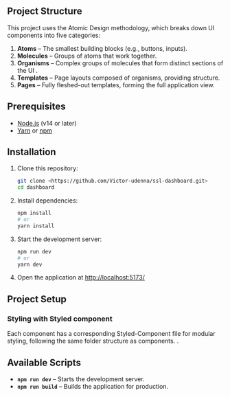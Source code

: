 ## Project Structure

This project uses the Atomic Design methodology, which breaks down UI components into five categories:

1. **Atoms** – The smallest building blocks (e.g., buttons, inputs).
2. **Molecules** – Groups of atoms that work together.
3. **Organisms** – Complex groups of molecules that form distinct sections of the UI .
4. **Templates** – Page layouts composed of organisms, providing structure.
5. **Pages** – Fully fleshed-out templates, forming the full application view.

## Prerequisites

- [Node.js](https://nodejs.org/) (v14 or later)
- [Yarn](https://yarnpkg.com/) or [npm](https://www.npmjs.com/)

## Installation

1. Clone this repository:

   ```bash
   git clone <https://github.com/Victor-udenna/ssl-dashboard.git>
   cd dashboard
   ```

2. Install dependencies:

   ```bash
   npm install
   # or
   yarn install
   ```

3. Start the development server:

   ```bash
   npm run dev
   # or
   yarn dev
   ```

4. Open the application at [http://localhost:5173/](http://localhost:5173/)

## Project Setup

### Styling with Styled component

Each component has a corresponding Styled-Component file for modular styling, following the same folder structure as components. .

## Available Scripts

- **`npm run dev`** – Starts the development server.
- **`npm run build`** – Builds the application for production.
